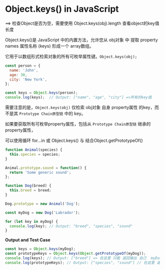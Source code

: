 # Object.keys() in JavaScript
==> 检查Object是否为空，需要使用 Object.keys(obj).length 查看object的key值长度

Object.keys()是 JavaScript 中的内置方法，允许您从 obj对象 中 提取 property names 属性名称 (keys) 形成一个 array数组。

它用于以数组形式检索对象的所有可枚举属性键。`Object.keys(obj);`

```JavaScript
const person = {
  name: 'John',
  age: 30,
  city: 'New York',
};

const keys = Object.keys(person);
console.log(keys);  // Output: ["name", "age", "city"] =>所有的key值
```

需要注意的是，`Object.keys(obj)` 仅检索 obj对象 自身 property属性 的key，而不是其 `Prototype Chain原型链` 中的 key。

如果要获取所有可枚举property属性，包括从 `Prototype Chain原型链` 继承的 property属性，

可以使用循环  for...in  或 Object.keys() 与 结合Object.getPrototypeOf()

```JavaScript
function Animal(species) {
  this.species = species;
}

Animal.prototype.sound = function() {
  return 'Some generic sound';
};

function Dog(breed) {
  this.breed = breed;
}

Dog.prototype = new Animal('Dog');

const myDog = new Dog('Labrador');

for (let key in myDog) {
  console.log(key); // Output: "breed", "species", "sound"
}
```

**Output and Test Case**
```JavaScript
const keys = Object.keys(myDog);
const prototypeKeys = Object.keys(Object.getPrototypeOf(myDog));
console.log(keys); // Output: ["breed"] => 在这里 只能 返回输出 自己  myDog 的属性 “breed” myDog
console.log(prototypeKeys); // Output: ["species", "sound"] // 在这里 返回继承的属性“species”和“sound”。
```
